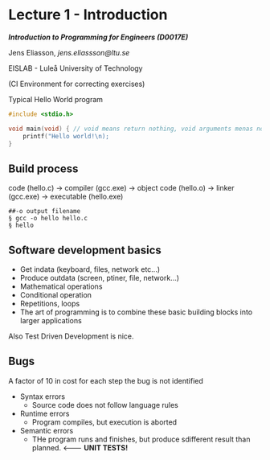 # Lecture 1 - Introduction
___Introduction to Programming for Engineers (D0017E)___

Jens Eliasson, _jens.eliassson@ltu.se_

EISLAB - Luleå University of Technology

(CI Environment for correcting exercises)

Typical Hello World program

```c
#include <stdio.h>

void main(void) { // void means return nothing, void arguments menas no args
    printf("Hello world!\n);
}
```

## Build process

code (hello.c) -> compiler (gcc.exe) -> object code (hello.o) -> linker (gcc.exe) -> executable (hello.exe)

```shell
##-o output filename
§ gcc -o hello hello.c
§ hello
```

## Software development basics

- Get indata (keyboard, files, network etc...)
- Produce outdata (screen, ptiner, file, network...)
- Mathematical operations
- Conditional operation
- Repetitions, loops
- The art of programming is to combine  these basic building blocks into larger applications

Also Test Driven Development is nice.

## Bugs

A factor of 10 in cost for each step the bug is not identified

- Syntax errors
  - Source code does not follow language rules
- Runtime errors
  - Program compiles, but execution is aborted
- Semantic errors
  - THe program runs and finishes, but produce sdifferent result than planned. <--- __UNIT TESTS!__